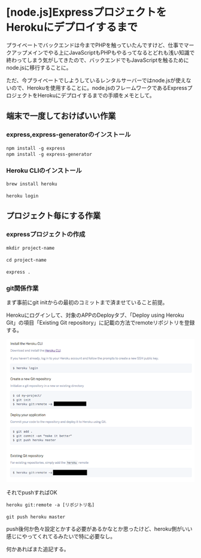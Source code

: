 # [node.js]ExpressプロジェクトをHerokuにデプロイするまで

プライベートでバックエンドは今までPHPを触っていたんですけど、仕事でマークアップメインでやる上にJavaScriptもPHPもやるってなるとどれも浅い知識で終わってしまう気がしてきたので、バックエンドでもJavaScriptを触るためにnode.jsに移行することに。

ただ、今プライベートでしようしているレンタルサーバーではnode.jsが使えないので、Herokuを使用することに。node.jsのフレームワークであるExpressプロジェクトをHerokuにデプロイするまでの手順をメモとして。


## 端末で一度しておけばいい作業

### express,express-generatorのインストール

```
npm install -g express
npm install -g express-generator
```

### Heroku CLIのインストール

```
brew install heroku

heroku login
```


## プロジェクト毎にする作業

### expressプロジェクトの作成

```
mkdir project-name

cd project-name

express .
```

### git関係作業

まず事前にgit initからの最初のコミットまで済ませていること前提。

Herokuにログインして、対象のAPPのDeployタブ、「Deploy using Heroku Git」の項目「Existing Git repository」に記載の方法でremoteリポジトリを登録する。

![](./images/img01.png)

それでpushすればOK

```
heroku git:remote -a [リポジトリ名]

git push heroku master
```

push後何か色々設定とかする必要があるかなとか思ったけど、heroku側がいい感じにやってくれてるみたいで特に必要なし。

何かあればまた追記する。
